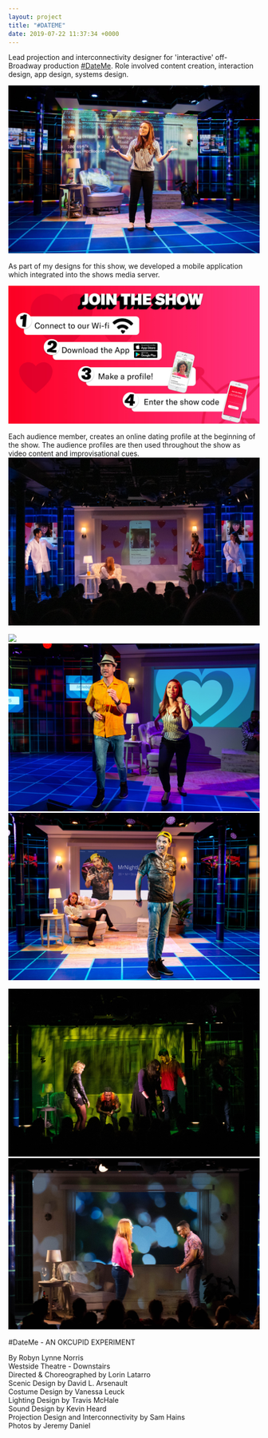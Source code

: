 ```yaml
---
layout: project
title: "#DATEME"
date: 2019-07-22 11:37:34 +0000
---
```



Lead projection and interconnectivity designer for 'interactive' off-Broadway production [#DateMe](https://datemeshow.com/). Role involved content creation, interaction design, app design, systems design.

![](/assets/dateme/1.jpg)

As part of my designs for this show, we developed a mobile application which integrated into the shows media server.

![](/assets/dateme/6.jpg)


Each audience member, creates an online dating profile at the beginning of the show. The audience profiles are then used throughout the show as video content and improvisational cues.
![](/assets/dateme/9.jpg)

![](/assets/dateme/2.png)
![](/assets/dateme/3.jpg)
![](/assets/dateme/4.jpg)

![](/assets/dateme/8.jpg)
![](/assets/dateme/7.jpg)






&#35;DateMe - AN OKCUPID EXPERIMENT<br>

By Robyn Lynne Norris<br>
Westside Theatre - Downstairs<br>
Directed & Choreographed by Lorin Latarro<br>
Scenic Design by David L. Arsenault<br>
Costume Design by Vanessa Leuck<br>
Lighting Design by Travis McHale<br>
Sound Design by Kevin Heard<br>
Projection Design and Interconnectivity by Sam Hains<br>
Photos by Jeremy Daniel<br>